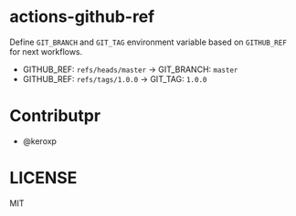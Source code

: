 # actions-github-ref

Define `GIT_BRANCH` and `GIT_TAG` environment variable based on `GITHUB_REF` for next workflows.

- GITHUB_REF: `refs/heads/master` -> GIT_BRANCH: `master`
- GITHUB_REF: `refs/tags/1.0.0` -> GIT_TAG: `1.0.0`

# Contributpr

- @keroxp


# LICENSE

MIT
